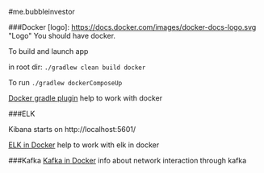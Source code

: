 #me.bubbleinvestor 

###Docker
[logo]: https://docs.docker.com/images/docker-docs-logo.svg "Logo"
You should have docker.


To build and launch app 

 in root dir:
 `./gradlew clean build docker`
 
 To run
   `./gradlew dockerComposeUp`
   
[Docker gradle plugin](https://github.com/palantir/gradle-docker) help to work with docker
    
   
###ELK   
 
 Kibana starts on http://localhost:5601/
 
 [ELK in Docker](https://github.com/deviantony/docker-elk) help to work with elk in docker
 
 
 ###Kafka
 [Kafka in Docker](https://github.com/wurstmeister/kafka-docker/wiki/Connectivity) info about network interaction through kafka  